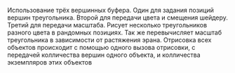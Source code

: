 Использование трёх вершинных буфера. Один для задания позиций вершин треугольника.
Второй для передачи цвета и смещения шейдеру. Третий для передачи масштаба.
Рисует несколько треугольников разного цвета в рандомных позициях. Так же перевычисляет масштаб треугольника
в зависимости от растяжения эрана. Отрисовка всех объектов происходит с помощью одного вызова отрисовки,
с передачей колличества вершин одного объекта, и колличества экземпляров этих объектов
